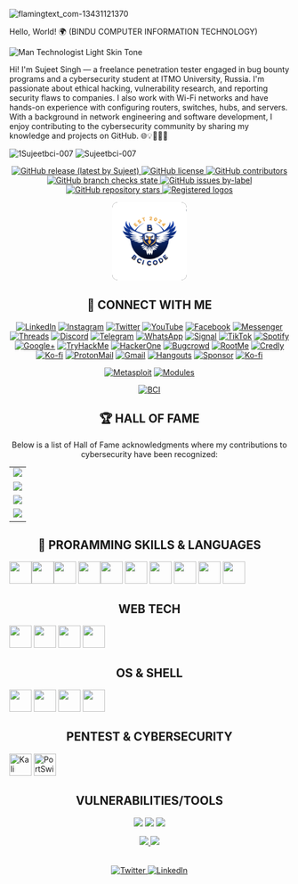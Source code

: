 
![flamingtext_com-13431121370](https://github.com/user-attachments/assets/692f009a-eb35-4537-8426-4830a771e1c7)

 Hello, World! 🌍 (BINDU COMPUTER INFORMATION TECHNOLOGY)

 ![Man Technologist Light Skin Tone](https://github.com/user-attachments/assets/5598fe67-1bef-496d-8781-1f4c29db5771) 

 Hi! I'm Sujeet Singh — a freelance penetration tester engaged in bug bounty programs and a cybersecurity student at ITMO University, Russia. I'm passionate about ethical hacking, vulnerability research, and reporting security flaws to companies. I also work with Wi-Fi networks and have hands-on experience with configuring routers, switches, hubs, and servers. With a background in network engineering and software development, I enjoy contributing to the cybersecurity community by sharing my knowledge and projects on GitHub. 🌐💡🥷👨‍💻
 
 ![1Sujeetbci-007](https://github.com/user-attachments/assets/6274ca28-ff95-447d-a01e-09c1c086c172) ![Sujeetbci-007](https://github.com/user-attachments/assets/7aebef07-b5e5-4894-a638-f8d34758394b)


<p align="center">
    <a href="https://github.com/SUJEETBCI-007/releases">
        <img alt="GitHub release (latest by Sujeet)" src="https://img.shields.io/github/v/release/SUJEETBCI-007/SUJEETBCI-007?color=%2360be86&label=Latest%20release&style=for-the-badge&sort=semver">
    </a>
    <a href="https://github.com/SUJEETBCI-007/blob/main/LICENSE">
        <img alt="GitHub license" src="https://img.shields.io/github/license/SUJEETBCI-007/SUJEETBCI-007?color=%2360be86&style=for-the-badge">
    </a>
    <a href="https://github.com/SUJEETBCI-007/graphs/contributors">
        <img alt="GitHub contributors" src="https://img.shields.io/github/contributors-anon/SUJEETBCI-007/SUJEETBCI-007?color=%2360be86&style=for-the-badge">
    </a>
    <a href="https://github.com/SUJEETBCI-007/actions">
        <img alt="GitHub branch checks state" src="https://img.shields.io/github/checks-status/SUJEETBCI-007/SUJEETBCI-007/master?color=%2360be86&style=for-the-badge">
    </a>
    <a href="https://github.com/SUJEETBCI-007/issues?q=is%3Aopen+is%3Aissue+label%3Arequest%3Aicon">
        <img alt="GitHub issues by-label" src="https://img.shields.io/github/issues/SUJEETBCI-007/SUJEETBCI-007/request:icon?color=%2360be86&label=icon%20requests&style=for-the-badge">
    </a>
    <a href="https://github.com/SUJEETBCI-007/stargazers">
        <img alt="GitHub repository stars" src="https://img.shields.io/github/stars/SUJEETBCI-007/SUJEETBCI-007?color=%2360be86&label=github%20stars&style=for-the-badge">
    </a>
    <a href="https://github.com/SUJEETBCI-007/tree/main/icons">
        <img alt="Registered logos" src="https://img.shields.io/github/directory-file-count/SUJEETBCI-007/SUJEETBCI-007/icons?color=%2360be86&label=registered%20logos&style=for-the-badge">
    </a>
</p>


<div align="center">
    <a href="">
        <div align="center">
    <a href="https://github.com/Sujeet">
        <img src="icons/Sujeet/Sujeet-original-wordmark.svg" alt="Sujeet Logo" height="140" style="background-color:#000000; border-radius:10px;"/>
    </a>
</div>



## 📱 CONNECT WITH ME

[![LinkedIn](https://img.shields.io/badge/LinkedIn-0077B5?style=for-the-badge&logo=linkedin&logoColor=white)](https://linkedin.com/in/yourusername)
[![Instagram](https://img.shields.io/badge/Instagram-E4405F?style=for-the-badge&logo=instagram&logoColor=white)](https://instagram.com/yourusername)
[![Twitter](https://img.shields.io/badge/Twitter-1DA1F2?style=for-the-badge&logo=twitter&logoColor=white)](https://twitter.com/yourusername)
[![YouTube](https://img.shields.io/badge/YouTube-FF0000?style=for-the-badge&logo=youtube&logoColor=white)](https://youtube.com/@yourusername)
[![Facebook](https://img.shields.io/badge/Facebook-1877F2?style=for-the-badge&logo=facebook&logoColor=white)](https://facebook.com/yourusername)
[![Messenger](https://img.shields.io/badge/Messenger-00B2FF?style=for-the-badge&logo=messenger&logoColor=white)](https://m.me/yourusername)
[![Threads](https://img.shields.io/badge/Threads-000000?style=for-the-badge&logo=threads&logoColor=white)](https://www.threads.net/@yourusername)
[![Discord](https://img.shields.io/badge/Discord-5865F2?style=for-the-badge&logo=discord&logoColor=white)](https://discord.gg/yourservercode)
[![Telegram](https://img.shields.io/badge/Telegram-26A5E4?style=for-the-badge&logo=telegram&logoColor=white)](https://t.me/yourusername)
[![WhatsApp](https://img.shields.io/badge/WhatsApp-25D366?style=for-the-badge&logo=whatsapp&logoColor=white)](https://wa.me/yourphonenumber)
[![Signal](https://img.shields.io/badge/Signal-3A76F0?style=for-the-badge&logo=signal&logoColor=white)](https://signal.me/#p/+yourphonenumber)
[![TikTok](https://img.shields.io/badge/TikTok-000000?style=for-the-badge&logo=tiktok&logoColor=white)](https://tiktok.com/@yourusername)
[![Spotify](https://img.shields.io/badge/Spotify-1DB954?style=for-the-badge&logo=spotify&logoColor=white)](https://open.spotify.com/user/yourusername)
[![Google+](https://img.shields.io/badge/Google+-DB4437?style=for-the-badge&logo=google-plus&logoColor=white)](https://plus.google.com/+yourusername)
[![TryHackMe](https://img.shields.io/badge/TryHackMe-212C42?style=for-the-badge&logo=tryhackme&logoColor=white)](https://tryhackme.com/p/yourusername)
[![HackerOne](https://img.shields.io/badge/HackerOne-4940EF?style=for-the-badge&logo=hackerone&logoColor=white)](https://hackerone.com/yourusername)
[![Bugcrowd](https://img.shields.io/badge/Bugcrowd-FD6421?style=for-the-badge&logo=bugcrowd&logoColor=white)](https://bugcrowd.com/yourusername)
[![RootMe](https://img.shields.io/badge/RootMe-ffb900?style=for-the-badge&logo=gnu-bash&logoColor=white)](https://www.root-me.org/yourusername)
[![Credly](https://img.shields.io/badge/Credly-FF6B00?style=for-the-badge&logo=credly&logoColor=white)](https://www.credly.com/users/yourusername)
[![Ko-fi](https://img.shields.io/badge/Ko--fi-F16061?style=for-the-badge&logo=ko-fi&logoColor=white)](https://ko-fi.com/yourusername)
[![ProtonMail](https://img.shields.io/badge/ProtonMail-8B89CC?style=for-the-badge&logo=protonmail&logoColor=white)](mailto:yourname@protonmail.com)
[![Gmail](https://img.shields.io/badge/Gmail-D14836?style=for-the-badge&logo=gmail&logoColor=white)](mailto:yourname@gmail.com)
[![Hangouts](https://img.shields.io/badge/Hangouts-0F9D58?style=for-the-badge&logo=googlehangouts&logoColor=white)](https://hangouts.google.com/)
[![Sponsor](https://img.shields.io/badge/Sponsor-%E2%9D%A4-red?style=for-the-badge)](https://github.com/sponsors/SUJEETBCI-007)
[![Ko-fi](https://img.shields.io/badge/Ko--fi-F16061?style=for-the-badge&logo=ko-fi&logoColor=white)](https://github.com/SUJEETBCI-007)

<!-- New Badges -->
[![Metasploit](https://img.shields.io/badge/Metasploit-000000?style=for-the-badge&logo=metasploit&logoColor=white)](https://metasploit.help.rapid7.com/)
[![Modules](https://img.shields.io/badge/30-Modules-blue?style=for-the-badge)](#)

<!-- New BCI Logo Badge -->
[![BCI](https://img.shields.io/badge/BCI-Institute-blue?style=for-the-badge&logo=devicon&logoColor=white&labelColor=000000&logoWidth=20&logo=https://raw.githubusercontent.com/devicons/devicon/master/icons/devicon/devicon-original-wordmark.svg)](#)



## 🏆 HALL OF FAME

Below is a list of Hall of Fame acknowledgments where my contributions to cybersecurity have been recognized:
<div align="left">
<table>
  <tr>
   <a href="https://x.com/hacker_sujeet" target="_blank">
    <td><img src="https://img.shields.io/badge/2025-MICROSOFT-ff2800?style=for-the-badge&logo=microsoft&logoColor=white" /></td>
   </a>
  </tr>
  <tr>
   <a href="https://x.com/hacker_sujeet" target="_blank">
    <td><img src="https://img.shields.io/badge/2025-APPLE-007BC0?style=for-the-badge&logo=apple&logoColor=white" /></td>
   </a>
  </tr>
  <tr>
   <a href="https://x.com/hacker_sujeet" target="_blank">
    <td><img src="https://img.shields.io/badge/2025-DELL-0051FF?style=for-the-badge&logo=dell&logoColor=white" /></td>
   </a>
  </tr>
  <tr>
   <a href="https://x.com/hacker_sujeet" target="_blank">
    <td><img src="https://img.shields.io/badge/2025-ALIBABA-000000?style=for-the-badge&logo=alibaba&logoColor=white" /></td>
   </a>
  </tr>
</table>
</div>


## 🧠 PRORAMMING SKILLS & LANGUAGES 
<p align="left">
  <!-- Programming Languages -->
<img src="https://cdn.jsdelivr.net/gh/devicons/devicon/icons/python/python-original.svg" width="40" height="40"/><img src="https://cdn.jsdelivr.net/gh/devicons/devicon/icons/bash/bash-original.svg" width="40" height="40"/><img src="https://cdn.jsdelivr.net/gh/devicons/devicon/icons/bash/bash-original.svg" width="40" height="40"/>
<img src="https://cdn.jsdelivr.net/gh/devicons/devicon/icons/docker/docker-original.svg" width="40" height="40"/><img src="https://cdn.jsdelivr.net/gh/devicons/devicon/icons/javascript/javascript-original.svg" width="40" height="40"/>
  <img src="https://cdn.jsdelivr.net/gh/devicons/devicon/icons/c/c-original.svg" width="40" height="40"/>
  <img src="https://cdn.jsdelivr.net/gh/devicons/devicon/icons/cplusplus/cplusplus-original.svg" width="40" height="40"/>
  <img src="https://cdn.jsdelivr.net/gh/devicons/devicon/icons/php/php-original.svg" width="40" height="40"/>
  <img src="https://cdn.jsdelivr.net/gh/devicons/devicon/icons/python/python-original.svg" width="40" height="40"/>
  <img src="https://cdn.jsdelivr.net/gh/devicons/devicon/icons/go/go-original.svg" width="40" height="40"/>
</p>


## WEB TECH
<p align="left">
  <!-- Web Tech -->
  <img src="https://cdn.jsdelivr.net/gh/devicons/devicon/icons/html5/html5-original.svg" width="40" height="40"/>
  <img src="https://cdn.jsdelivr.net/gh/devicons/devicon/icons/css3/css3-original.svg" width="40" height="40"/>
  <img src="https://cdn.jsdelivr.net/gh/devicons/devicon/icons/bootstrap/bootstrap-original.svg" width="40" height="40"/>
  <img src="https://cdn.jsdelivr.net/gh/devicons/devicon/icons/wordpress/wordpress-plain.svg" width="40" height="40"/>
</p>

## OS & SHELL
<p align="left">
  <!-- OS & Shell -->
  <img src="https://cdn.jsdelivr.net/gh/devicons/devicon/icons/linux/linux-original.svg" width="40" height="40"/>
  <img src="https://cdn.jsdelivr.net/gh/devicons/devicon/icons/ubuntu/ubuntu-plain.svg" width="40" height="40"/>
  <img src="https://cdn.jsdelivr.net/gh/devicons/devicon/icons/bash/bash-original.svg" width="40" height="40"/>
  <img src="https://cdn.jsdelivr.net/gh/devicons/devicon/icons/docker/docker-original.svg" width="40" height="40"/>
</p>

## PENTEST & CYBERSECURITY
<p align="left">
  <!-- Pentest & Cybersecurity (custom badge style for tools without icons) -->
  <img src="https://www.kali.org/images/favicon.svg" width="40" height="40" title="Kali Linux"/>
  <img src="https://portswigger.net/favicon.ico" width="40" height="40" title="PortSwigger"/>
</p>

## VULNERABILITIES/TOOLS
<p align="center">
  <!-- Placeholder badges for vulnerabilities/tools -->
  <img src="https://img.shields.io/badge/SQL-Injection-red?style=for-the-badge" height="30"/>
  <img src="https://img.shields.io/badge/XSS-Cross%20Site%20Scripting-blue?style=for-the-badge" height="30"/>
  <img src="https://img.shields.io/badge/RCE-Remote%20Code%20Execution-yellow?style=for-the-badge" height="30"/>
</p>

<!--
**SUJEETBCI-007/SUJEETBCI-007** is a ✨ _special_ ✨ repository because its `README.md` (this file) appears on your GitHub profile.

Here are some ideas to get you started:

- 🔭 I’m currently working on ...
- 🌱 I’m currently learning ...
- 👯 I’m looking to collaborate on ...
- 🤔 I’m looking for help with ...
- 💬 Ask me about ...
- 📫 How to reach me: ...
- 😄 Pronouns: ...
- ⚡ Fun fact: ...
-->


<div align="center">
    <a href="https://x.com/hacker_sujeet" target="_blank">
    <img src="https://forthebadge.com/images/badges/built-with-love.svg" />
    </a>
    <a href="https://www.youtube.com/@COMPUTERTRAININGINSTITUTE" target="_blank">
    <img src="https://forthebadge.com/images/badges/built-by-developers.svg" />
    </a>
</div>
<br><br>
<div align="center">
  <a href="https://x.com/hacker_sujeet" target="_blank">
    <img src="https://img.shields.io/badge/Twitter-@hacker__sujeet-1DA1F2?style=for-the-badge&logo=twitter&logoColor=white" alt="Twitter" />
  </a>
  
  <a href="https://www.linkedin.com/in/sujeet-kumar-rajput" target="_blank">
    <img src="https://img.shields.io/badge/LinkedIn-Sujeet_Kumar_Rajput-0077B5?style=for-the-badge&logo=linkedin&logoColor=white" alt="LinkedIn" />
  </a>

</div>
